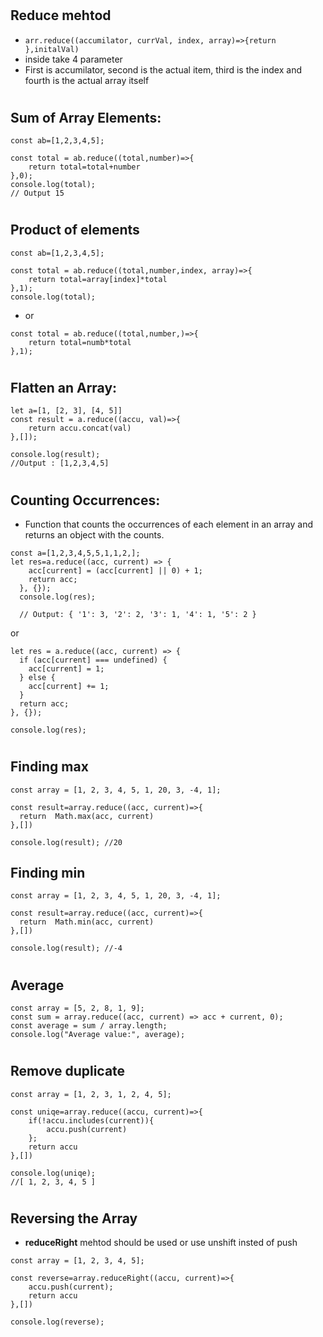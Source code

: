 #
## Reduce mehtod
* `arr.reduce((accumilator, currVal, index, array)=>{return },initalVal)`
* inside take 4 parameter
* First is accumilator, second is the actual item, third is the index and fourth is the actual array itself
#
## Sum of Array Elements:
```
const ab=[1,2,3,4,5];

const total = ab.reduce((total,number)=>{
    return total=total+number
},0);
console.log(total);
// Output 15
```

#
## Product of elements
```
const ab=[1,2,3,4,5];

const total = ab.reduce((total,number,index, array)=>{
    return total=array[index]*total
},1);
console.log(total);
```
* or 
```
const total = ab.reduce((total,number,)=>{
    return total=numb*total
},1);
```

#
## Flatten an Array:
```
let a=[1, [2, 3], [4, 5]]
const result = a.reduce((accu, val)=>{
    return accu.concat(val)
},[]);

console.log(result);
//Output : [1,2,3,4,5]
```

#
## Counting Occurrences:
* Function that counts the occurrences of each element in an array and returns an object with the counts. 
```
const a=[1,2,3,4,5,5,1,1,2,];
let res=a.reduce((acc, current) => {
    acc[current] = (acc[current] || 0) + 1;
    return acc;
  }, {});
  console.log(res);

  // Output: { '1': 3, '2': 2, '3': 1, '4': 1, '5': 2 }
```

or
```
let res = a.reduce((acc, current) => {
  if (acc[current] === undefined) {
    acc[current] = 1;
  } else {
    acc[current] += 1;
  }
  return acc;
}, {});

console.log(res);
```
# 
## Finding max
```
const array = [1, 2, 3, 4, 5, 1, 20, 3, -4, 1];

const result=array.reduce((acc, current)=>{
  return  Math.max(acc, current)
},[])

console.log(result); //20
```

## Finding min
```
const array = [1, 2, 3, 4, 5, 1, 20, 3, -4, 1];

const result=array.reduce((acc, current)=>{
  return  Math.min(acc, current)
},[])

console.log(result); //-4
```

# 
## Average
```
const array = [5, 2, 8, 1, 9];
const sum = array.reduce((acc, current) => acc + current, 0);
const average = sum / array.length;
console.log("Average value:", average);
```

#
## Remove duplicate
```
const array = [1, 2, 3, 1, 2, 4, 5];

const uniqe=array.reduce((accu, current)=>{
    if(!accu.includes(current)){
        accu.push(current)
    };
    return accu
},[])

console.log(uniqe); 
//[ 1, 2, 3, 4, 5 ]
```

#
## Reversing the Array

* **reduceRight** mehtod should be used or use unshift insted of push
```
const array = [1, 2, 3, 4, 5];

const reverse=array.reduceRight((accu, current)=>{
    accu.push(current);
    return accu
},[])

console.log(reverse);
```

